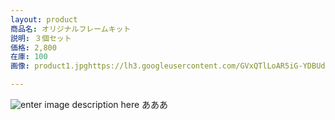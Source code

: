 ```yaml
---
layout: product
商品名: オリジナルフレームキット
説明: ３個セット
価格: 2,800
在庫: 100
画像: product1.jpghttps://lh3.googleusercontent.com/GVxQTlLoAR5iG-YDBUdk00yTNefHMfwI8KUAES7-z9k8S8ZCAbrnOLRSV_PZiv0MElareAzfaG7m

---
```

![enter image description here](https://lh3.googleusercontent.com/GVxQTlLoAR5iG-YDBUdk00yTNefHMfwI8KUAES7-z9k8S8ZCAbrnOLRSV_PZiv0MElareAzfaG7m)
あああ
<!--stackedit_data:
eyJoaXN0b3J5IjpbLTE4MDQyNjEzMDMsMjkxNTMxNDQ5LDUxMD
c2Njc1NF19
-->